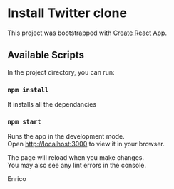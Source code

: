 # Install Twitter clone

This project was bootstrapped with [Create React App](https://github.com/facebook/create-react-app).

## Available Scripts

In the project directory, you can run:

### `npm install`

It installs all the dependancies

### `npm start`

Runs the app in the development mode.\
Open [http://localhost:3000](http://localhost:3000) to view it in your browser.

The page will reload when you make changes.\
You may also see any lint errors in the console.


Enrico